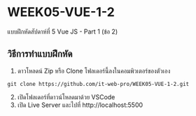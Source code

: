 # WEEK05-VUE-1-2

แบบฝึกหัดสัปดาห์ที่ 5 Vue JS - Part 1 (ข้อ 2)


## วิธีการทำแบบฝึกหัด
1. ดาวโหลดน์ Zip หรือ Clone โฟลเดอร์นี้ลงในคอมพิวเตอร์ของตัวเอง
```
git clone https://github.com/it-web-pro/WEEK05-VUE-1-2.git
```
2. เปิดโฟลเดอร์ที่ดาวน์โหลดมาด้วย VSCode
3. เปิด Live Server และไปที่ http://localhost:5500